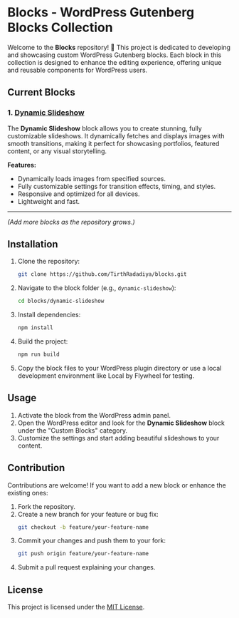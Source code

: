 # Blocks - WordPress Gutenberg Blocks Collection

Welcome to the **Blocks** repository! 🎉 This project is dedicated to developing and showcasing custom WordPress Gutenberg blocks. Each block in this collection is designed to enhance the editing experience, offering unique and reusable components for WordPress users.

## Current Blocks

### 1. [Dynamic Slideshow](https://github.com/TirthRadadiya/blocks/tree/main/dynamic-slideshow)  

The **Dynamic Slideshow** block allows you to create stunning, fully customizable slideshows. It dynamically fetches and displays images with smooth transitions, making it perfect for showcasing portfolios, featured content, or any visual storytelling.

**Features:**
- Dynamically loads images from specified sources.
- Fully customizable settings for transition effects, timing, and styles.
- Responsive and optimized for all devices.
- Lightweight and fast.

---

*(Add more blocks as the repository grows.)*

## Installation

1. Clone the repository:
   ```bash
   git clone https://github.com/TirthRadadiya/blocks.git
   ```
2. Navigate to the block folder (e.g., `dynamic-slideshow`):
   ```bash
   cd blocks/dynamic-slideshow
   ```
3. Install dependencies:
   ```bash
   npm install
   ```
4. Build the project:
   ```bash
   npm run build
   ```
5. Copy the block files to your WordPress plugin directory or use a local development environment like Local by Flywheel for testing.

## Usage

1. Activate the block from the WordPress admin panel.
2. Open the WordPress editor and look for the **Dynamic Slideshow** block under the "Custom Blocks" category.
3. Customize the settings and start adding beautiful slideshows to your content.

## Contribution

Contributions are welcome! If you want to add a new block or enhance the existing ones:

1. Fork the repository.
2. Create a new branch for your feature or bug fix:
   ```bash
   git checkout -b feature/your-feature-name
   ```
3. Commit your changes and push them to your fork:
   ```bash
   git push origin feature/your-feature-name
   ```
4. Submit a pull request explaining your changes.

## License

This project is licensed under the [MIT License](LICENSE).
